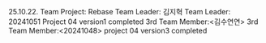 25.10.22. Team Project: Rebase
Team Leader: 김지혁
Team Leader: 20241051
Project 04 version1 completed
3rd Team Member:<김수연연>
3rd Team Member:<20241048>
project 04 version3 completed
